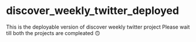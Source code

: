 # discover_weekly_twitter_deployed
This is the deployable version of discover weekly twitter project
Please wait till both the projects are compleated 🙃
